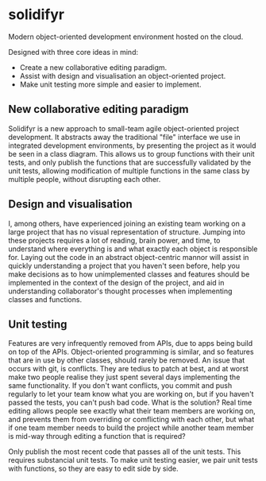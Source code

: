 # solidifyr
Modern object-oriented development environment hosted on the cloud.

Designed with three core ideas in mind:
* Create a new collaborative editing paradigm.
* Assist with design and visualisation an object-oriented project.
* Make unit testing more simple and easier to implement.

## New collaborative editing paradigm
Solidifyr is a new approach to small-team agile object-oriented project development. It abstracts away the traditional "file" interface we use in integrated development environments, by presenting the project as it would be seen in a class diagram. This allows us to group functions with their unit tests, and only publish the functions that are successfully validated by the unit tests, allowing modification of multiple functions in the same class by multiple people, without disrupting each other.

## Design and visualisation
I, among others, have experienced joining an existing team working on a large project that has no visual representation of structure. Jumping into these projects requires a lot of reading, brain power, and time, to understand where everything is and what exactly each object is responsible for. Laying out the code in an abstract object-centric mannor will assist in quickly understanding a project that you haven't seen before, help you make decisions as to how unimplemented classes and features should be implemented in the context of the design of the project, and aid in understanding collaborator's thought processes when implementing classes and functions.

## Unit testing
Features are very infrequently removed from APIs, due to apps being build on top of the APIs. Object-oriented programming is similar, and so features that are in use by other classes, should rarely be removed. An issue that occurs with git, is conflicts. They are tedius to patch at best, and at worst make two people realise they just spent several days implementing the same functionality. If you don't want conflicts, you commit and push regularly to let your team know what you are working on, but if you haven't passed the tests, you can't push bad code. What is the solution? Real time editing allows people see exactly what their team members are working on, and prevents them from overriding or comflicting with each other, but what if one team member needs to build the project while another team member is mid-way through editing a function that is required?

Only publish the most recent code that passes all of the unit tests. This requires substancial unit tests. To make unit testing easier, we pair unit tests with functions, so they are easy to edit side by side.

